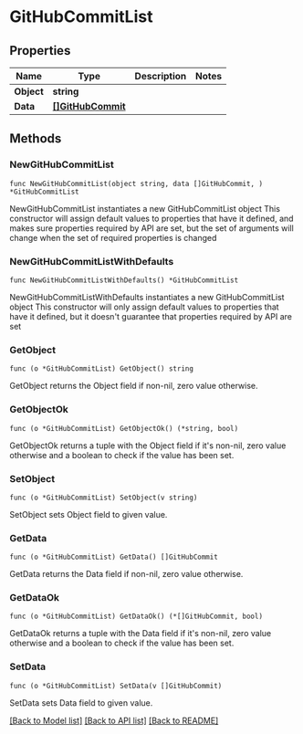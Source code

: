 # GitHubCommitList

## Properties

Name | Type | Description | Notes
------------ | ------------- | ------------- | -------------
**Object** | **string** |  | 
**Data** | [**[]GitHubCommit**](GitHubCommit.md) |  | 

## Methods

### NewGitHubCommitList

`func NewGitHubCommitList(object string, data []GitHubCommit, ) *GitHubCommitList`

NewGitHubCommitList instantiates a new GitHubCommitList object
This constructor will assign default values to properties that have it defined,
and makes sure properties required by API are set, but the set of arguments
will change when the set of required properties is changed

### NewGitHubCommitListWithDefaults

`func NewGitHubCommitListWithDefaults() *GitHubCommitList`

NewGitHubCommitListWithDefaults instantiates a new GitHubCommitList object
This constructor will only assign default values to properties that have it defined,
but it doesn't guarantee that properties required by API are set

### GetObject

`func (o *GitHubCommitList) GetObject() string`

GetObject returns the Object field if non-nil, zero value otherwise.

### GetObjectOk

`func (o *GitHubCommitList) GetObjectOk() (*string, bool)`

GetObjectOk returns a tuple with the Object field if it's non-nil, zero value otherwise
and a boolean to check if the value has been set.

### SetObject

`func (o *GitHubCommitList) SetObject(v string)`

SetObject sets Object field to given value.


### GetData

`func (o *GitHubCommitList) GetData() []GitHubCommit`

GetData returns the Data field if non-nil, zero value otherwise.

### GetDataOk

`func (o *GitHubCommitList) GetDataOk() (*[]GitHubCommit, bool)`

GetDataOk returns a tuple with the Data field if it's non-nil, zero value otherwise
and a boolean to check if the value has been set.

### SetData

`func (o *GitHubCommitList) SetData(v []GitHubCommit)`

SetData sets Data field to given value.



[[Back to Model list]](../README.md#documentation-for-models) [[Back to API list]](../README.md#documentation-for-api-endpoints) [[Back to README]](../README.md)


